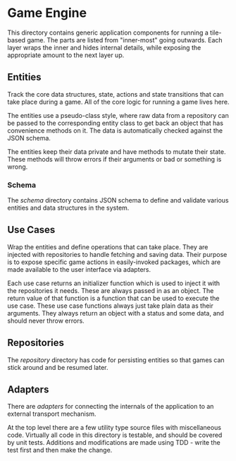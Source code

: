 # Game Engine

This directory contains generic application components for running a tile-based game. 
The parts are listed from "inner-most" going outwards. Each layer wraps the inner and
hides internal details, while exposing the appropriate amount to the next layer up.


## Entities

Track the core data structures, state, actions and state transitions that can take 
place during a game. All of the core logic for running a game lives here.

The entities use a pseudo-class style, where raw data from a repository
can be passed to the corresponding entity class to get back an object
that has convenience methods on it. The data is automatically checked
against the JSON schema.

The entities keep their data private and have methods to mutate their state.
These methods will throw errors if their arguments or bad or something is wrong.

### Schema
The _schema_ directory contains JSON schema to define and validate various entities
and data structures in the system.


## Use Cases

Wrap the entities and define operations that can take place. They are injected
with repositories to handle fetching and saving data. Their purpose is to expose
specific game actions in easily-invoked packages, which are made available to the
user interface via adapters.

Each use case returns an initializer function which is used to inject
it with the repositories it needs. These are always passed in as an
object. The return value of that function is a function that can be used
to execute the use case. These use case functions always just take plain
data as their arguments. They always return an object with a status and
some data, and should never throw errors.


## Repositories
The _repository_ directory has code for persisting entities so that games can stick
around and be resumed later.


## Adapters
There are _adapters_ for connecting the internals of the application to an external 
transport mechanism.


At the top level there are a few utility type source files with miscellaneous code.
Virtually all code in this directory is testable, and should be covered by unit tests.
Additions and modifications are made using TDD - write the test first and then make the
change.
